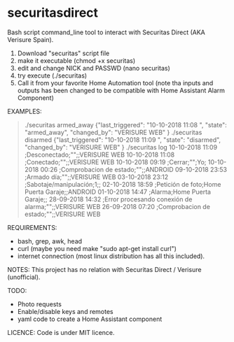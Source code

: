 # securitasdirect
Bash script command_line tool to interact with Securitas Direct (AKA Verisure Spain).

1. Download "securitas" script file
2. make it executable (chmod +x securitas)
3. edit and change NICK and PASSWD (nano securitas)
4. try execute (./securitas)
5. Call it from your favorite Home Automation tool (note tha inputs and outputs has been changed to be compatible with Home Assistant Alarm Component)

EXAMPLES:
>./securitas armed_away
{"last_triggered": "10-10-2018 11:08 ", "state": "armed_away", "changed_by": "VERISURE WEB" }
>./securitas disarmed
{"last_triggered": "10-10-2018 11:09 ", "state": "disarmed", "changed_by": "VERISURE WEB" }
>./securitas log
10-10-2018 11:09 ;Desconectado;"";;VERISURE WEB
10-10-2018 11:08 ;Conectado;"";;VERISURE WEB
10-10-2018 09:19 ;Cerrar;"";Yo;
10-10-2018 00:26 ;Comprobacion de estado;"";;ANDROID
09-10-2018 23:53 ;Armado día;"";;VERISURE WEB
03-10-2018 23:12 ;Sabotaje/manipulación;1;;
02-10-2018 18:59 ;Petición de foto;Home Puerta Garaje;;ANDROID
01-10-2018 14:47 ;Alarma;Home Puerta Garaje;;
28-09-2018 14:32 ;Error procesando conexión de alarma;"";;VERISURE WEB
26-09-2018 07:20 ;Comprobacion de estado;"";;VERISURE WEB

REQUIREMENTS:
- bash, grep, awk, head
- curl (maybe you need make "sudo apt-get install curl")
- internet connection
(most linux distribution has all this included).

NOTES:
This project has no relation with Securitas Direct / Verisure (unofficial).

TODO:
- Photo requests
- Enable/disable keys and remotes
- yaml code to create a Home Assistant component

LICENCE:
Code is under MIT licence.
